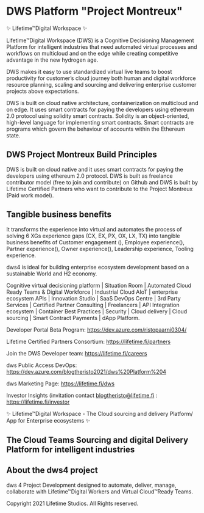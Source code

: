 # DWS Platform "Project Montreux"

✨ Lifetime™Digital Workspace ✨

Lifetime™Digital Workspace (DWS) is a Cognitive Decisioning Management Platform for intelligent industries that need automated virtual processes and workflows on multicloud and on the edge while creating competitive advantage in the new hydrogen age.    

DWS makes it easy to use standardized virtual live teams to boost productivity for customer’s cloud journey both human and digital workforce resource planning, scaling and sourcing and delivering enterprise customer projects above expectations.   

DWS is built on cloud native architecture, containerization on multicloud and on edge. It uses smart contracts for paying the developers using ethereum 2.0 protocol using solidity smart contracts. Solidity is an object-oriented, high-level language for implementing smart contracts. Smart contracts are programs which govern the behaviour of accounts within the Ethereum state.

## DWS Project Montreux Build Principles

DWS is built on cloud native and it uses smart contracts for paying the developers using ethereum 2.0 protocol.
DWS is built as freelance contributor model (free to join and contribute) on Github and
DWS is built by Lifetime Certified Partners who want to contribute to the Project Montreux (Paid work model).

## Tangible business benefits

It transforms the experience into virtual and automates the process of solving 6 XGs experience gaps (CX, EX, PX, OX, LX, TX) into tangible business benefits of Customer engagement (), Employee experience(), Partner experience(), Owner experience(), Leadership experience, Tooling experience.

dws4 is ideal for building enterprise ecosystem development based on a sustainable World and H2 economy.

Cognitive virtual decisioning platform | Situation Room |  Automated Cloud Ready Teams & Digital Workforce | Industrial Cloud AIoT  | enterprise ecosystem APIs | Innovation Studio | SaaS DevOps Centre | 3rd Party Services |  Certified Partner Consulting |  Freelancers |  API Integration ecosystem | Container Best Practices | Security | Cloud delivery  | Cloud sourcing |  Smart Contract Payments | dApp Platform.

Developer Portal Beta Program: <https://dev.azure.com/ristopaarni0304/>

Lifetime Certified Partners Consortium: <https://lifetime.fi/partners>

Join the DWS Developer team: <https://lifetime.fi/careers>

dws Public Access DevOps: <https://dev.azure.com/blogtheristo2021/dws%20Platform%204>

dws Marketing Page: <https://lifetime.fi/dws>

Investor Insights (invitation contact blogtheristo@lifetime.fi : <https://lifetime.fi/investor>

✨ Lifetime™Digital Workspace  - The Cloud sourcing and delivery Platform/ App for Enterprise ecosystems ✨ </n>

## The Cloud Teams Sourcing and digital Delivery Platform for intelligent industries

## About the dws4 project

dws 4 Project Development designed to automate, deliver, manage, collaborate with Lifetime™Digital Workers and Virtual Cloud™Ready Teams.

Copyright 2021 Lifetime Studios. All Rights reserved.
